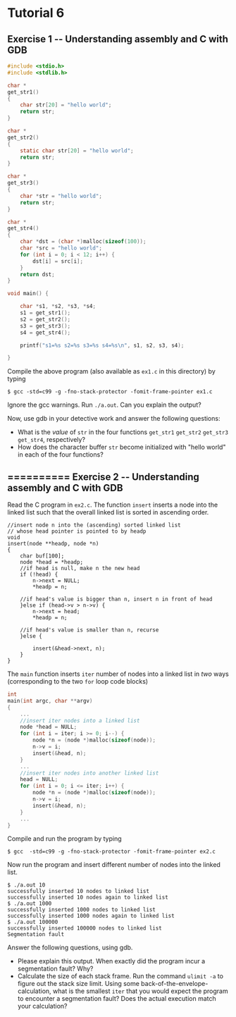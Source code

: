 Tutorial 6
==========
Exercise 1 -- Understanding assembly and C with GDB
-----
```c
#include <stdio.h>
#include <stdlib.h>

char *
get_str1()
{
	char str[20] = "hello world";
	return str;
}

char *
get_str2()
{
	static char str[20] = "hello world";
	return str;
}

char *
get_str3()
{
	char *str = "hello world";
	return str;
}

char *
get_str4()
{
	char *dst = (char *)malloc(sizeof(100));
	char *src = "hello world";
	for (int i = 0; i < 12; i++) {
		dst[i] = src[i];
	}
	return dst;
}

void main() {

	char *s1, *s2, *s3, *s4;
	s1 = get_str1();
	s2 = get_str2();
	s3 = get_str3();
	s4 = get_str4();

	printf("s1=%s s2=%s s3=%s s4=%s\n", s1, s2, s3, s4);

}

```

Compile the above program (also available as `ex1.c` in this directory) by typing 
```
$ gcc -std=c99 -g -fno-stack-protector -fomit-frame-pointer ex1.c
```
Ignore the gcc warnings.  Run `./a.out`. Can you explain the output?

Now, use gdb in your detective work and answer the following questions:
- What is the _value_ of `str` in the four functions `get_str1` `get_str2` `get_str3` `get_str4`, respectively?
- How does the character buffer `str` become initialized with "hello world" in each of the four functions? 

==========
Exercise 2 -- Understanding assembly and C with GDB
-----

Read the C program in `ex2.c`.  The function `insert` inserts a node into the linked list such that 
the overall linked list is sorted in ascending order.
```
//insert node n into the (ascending) sorted linked list 
// whose head pointer is pointed to by headp
void
insert(node **headp, node *n)
{
	char buf[100];
	node *head = *headp;
	//if head is null, make n the new head
	if (!head) { 
		n->next = NULL;
		*headp = n;

	//if head's value is bigger than n, insert n in front of head 
	}else if (head->v > n->v) { 
		n->next = head;
		*headp = n;
	
	//if head's value is smaller than n, recurse
	}else { 
		
		insert(&head->next, n);
	}
}
```

The `main` function inserts `iter` number of nodes into a linked list in _two_ ways (corresponding to 
the two `for` loop code blocks)

```c
int 
main(int argc, char **argv)
{
	...
	//insert iter nodes into a linked list
	node *head = NULL;
	for (int i = iter; i >= 0; i--) {
		node *n = (node *)malloc(sizeof(node));
		n->v = i;
		insert(&head, n);
	}
	...
	//insert iter nodes into another linked list
	head = NULL;
	for (int i = 0; i <= iter; i++) {
		node *n = (node *)malloc(sizeof(node));
		n->v = i;
		insert(&head, n);
	}
	...
}
```

Compile and run the program by typing 
```
$ gcc  -std=c99 -g -fno-stack-protector -fomit-frame-pointer ex2.c
```
Now run the program and insert different number of nodes into the linked list.
```
$ ./a.out 10
successfully inserted 10 nodes to linked list
successfully inserted 10 nodes again to linked list
$ ./a.out 1000
successfully inserted 1000 nodes to linked list
successfully inserted 1000 nodes again to linked list
$ ./a.out 100000
successfully inserted 100000 nodes to linked list
Segmentation fault

```

Answer the following questions, using gdb.
- Please explain this output.  When exactly did the program incur a segmentation fault? Why?
- Calculate the size of each stack frame. Run the command `ulimit -a` to figure out the stack size limit. Using some back-of-the-envelope-calculation, what is the smallest `iter` that you would expect the program to encounter a segmentation fault?  Does the actual execution match your calculation?

